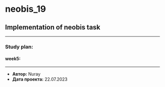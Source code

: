 # neobis_19
## Implementation of neobis task
***
### Study plan:
#### week5:

***
- **Автор:** Nuray
- **Дата проекта:** 22.07.2023


